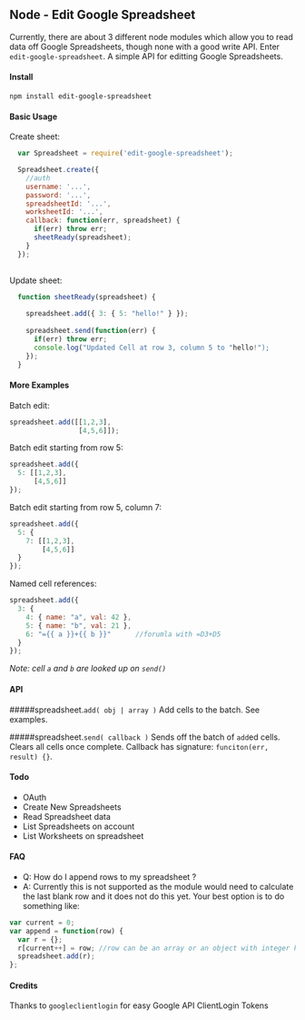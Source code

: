 ## Node - Edit Google Spreadsheet

Currently, there are about 3 different node modules which allow you to read data off Google Spreadsheets, though none with a good write API. Enter `edit-google-spreadsheet`. A simple API for editting Google Spreadsheets.

#### Install
```
npm install edit-google-spreadsheet
```

#### Basic Usage

Create sheet:

``` js
  var Spreadsheet = require('edit-google-spreadsheet');

  Spreadsheet.create({
    //auth
    username: '...',
    password: '...',
    spreadsheetId: '...',
    worksheetId: '...',
    callback: function(err, spreadsheet) {
      if(err) throw err;
      sheetReady(spreadsheet);
    }
  });
  
```

Update sheet:

``` js
  function sheetReady(spreadsheet) {
  
    spreadsheet.add({ 3: { 5: "hello!" } });
  
    spreadsheet.send(function(err) {
      if(err) throw err;
      console.log("Updated Cell at row 3, column 5 to "hello!");
    });
  }
```


#### More Examples

Batch edit:

``` js
spreadsheet.add([[1,2,3],
                 [4,5,6]]);
```

Batch edit starting from row 5:

``` js
spreadsheet.add({
  5: [[1,2,3],
      [4,5,6]]
});
```

Batch edit starting from row 5, column 7:

``` js
spreadsheet.add({
  5: {
    7: [[1,2,3],
        [4,5,6]]
  }
});
```

Named cell references:
``` js
spreadsheet.add({
  3: {
    4: { name: "a", val: 42 },
    5: { name: "b", val: 21 },
    6: "={{ a }}+{{ b }}"      //forumla with =D3+D5
  }
});
```
*Note: cell `a` and `b` are looked up on `send()`*


#### API

#####spreadsheet.`add( obj | array )`
Add cells to the batch. See examples.

#####spreadsheet.`send( callback )`
Sends off the batch of `add`ed cells. Clears all cells once complete. Callback has signature: `funciton(err, result) {}`.

#### Todo

* OAuth
* Create New Spreadsheets
* Read Spreadsheet data
* List Spreadsheets on account
* List Worksheets on spreadsheet

#### FAQ

* Q: How do I append rows to my spreadsheet ?
* A: Currently this is not supported as the module would need to calculate the last blank row and it does not do this yet. Your best option is to do something like:

```javascript
var current = 0;
var append = function(row) {
  var r = {};
  r[current++] = row; //row can be an array or an object with integer keys
  spreadsheet.add(r);
};

```

#### Credits

Thanks to `googleclientlogin` for easy Google API ClientLogin Tokens
